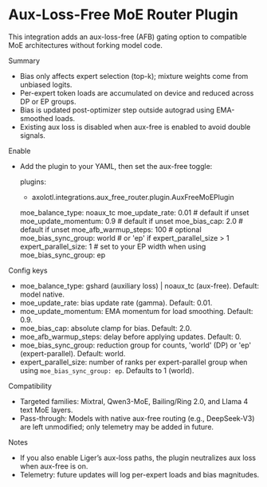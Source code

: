 # Aux-Loss-Free MoE Router Plugin

This integration adds an aux-loss-free (AFB) gating option to compatible MoE architectures without forking model code.

Summary
- Bias only affects expert selection (top-k); mixture weights come from unbiased logits.
- Per-expert token loads are accumulated on device and reduced across DP or EP groups.
- Bias is updated post-optimizer step outside autograd using EMA-smoothed loads.
- Existing aux loss is disabled when aux-free is enabled to avoid double signals.

Enable
- Add the plugin to your YAML, then set the aux-free toggle:

  plugins:
    - axolotl.integrations.aux_free_router.plugin.AuxFreeMoEPlugin

  moe_balance_type: noaux_tc
  moe_update_rate: 0.01        # default if unset
  moe_update_momentum: 0.9     # default if unset
  moe_bias_cap: 2.0            # default if unset
  moe_afb_warmup_steps: 100    # optional
  moe_bias_sync_group: world   # or 'ep' if expert_parallel_size > 1
  expert_parallel_size: 1      # set to your EP width when using moe_bias_sync_group: ep

Config keys
- moe_balance_type: gshard (auxiliary loss) | noaux_tc (aux-free). Default: model native.
- moe_update_rate: bias update rate (gamma). Default: 0.01.
- moe_update_momentum: EMA momentum for load smoothing. Default: 0.9.
- moe_bias_cap: absolute clamp for bias. Default: 2.0.
- moe_afb_warmup_steps: delay before applying updates. Default: 0.
- moe_bias_sync_group: reduction group for counts, 'world' (DP) or 'ep' (expert-parallel). Default: world.
- expert_parallel_size: number of ranks per expert-parallel group when using `moe_bias_sync_group: ep`. Defaults to 1 (world).

Compatibility
- Targeted families: Mixtral, Qwen3-MoE, Bailing/Ring 2.0, and Llama 4 text MoE layers.
- Pass-through: Models with native aux-free routing (e.g., DeepSeek-V3) are left unmodified; only telemetry may be added in future.

Notes
- If you also enable Liger’s aux-loss paths, the plugin neutralizes aux loss when aux-free is on.
- Telemetry: future updates will log per-expert loads and bias magnitudes.
